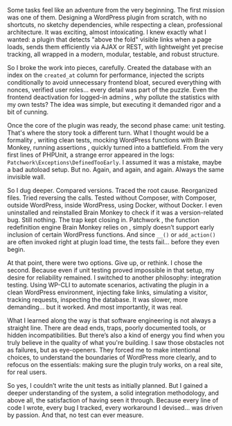 Some tasks feel like an adventure from the very beginning. The first mission was one of them. Designing a WordPress plugin from scratch, with no shortcuts, no sketchy dependencies, while respecting a clean, professional architecture. It was exciting, almost intoxicating. I knew exactly what I wanted: a plugin that detects "above the fold" visible links when a page loads, sends them efficiently via AJAX or REST, with lightweight yet precise tracking, all wrapped in a modern, modular, testable, and robust structure.

So I broke the work into pieces, carefully. Created the database with an index on the `created_at` column for performance, injected the scripts conditionally to avoid unnecessary frontend bloat, secured everything with nonces, verified user roles... every detail was part of the puzzle. Even the frontend deactivation for logged-in admins , why pollute the statistics with my own tests? The idea was simple, but executing it demanded rigor and a bit of cunning.

Once the core of the plugin was ready, the second phase came: unit testing. That's where the story took a different turn. What I thought would be a formality , writing clean tests, mocking WordPress functions with Brain Monkey, running assertions , quickly turned into a battlefield. From the very first lines of PHPUnit, a strange error appeared in the logs: `Patchwork\Exceptions\DefinedTooEarly`. I assumed it was a mistake, maybe a bad autoload setup. But no. Again, and again, and again. Always the same invisible wall.

So I dug deeper. Compared versions. Traced the root cause. Reorganized files. Tried reversing the calls. Tested without Composer, with Composer, outside WordPress, inside WordPress, using Docker, without Docker. I even uninstalled and reinstalled Brain Monkey to check if it was a version-related bug. Still nothing. The trap kept closing in. Patchwork , the function redefinition engine Brain Monkey relies on , simply doesn’t support early inclusion of certain WordPress functions. And since `__()` or `add_action()` are often invoked right at plugin load time, the tests fail... before they even begin.

At that point, there were two options. Give up, or rethink. I chose the second. Because even if unit testing proved impossible in that setup, my desire for reliability remained. I switched to another philosophy: integration testing. Using WP-CLI to automate scenarios, activating the plugin in a clean WordPress environment, injecting fake links, simulating a visitor, tracking requests, inspecting the database. It was slower, more demanding... but it worked. And most importantly, it was real.

What I learned along the way is that software engineering is not always a straight line. There are dead ends, traps, poorly documented tools, or hidden incompatibilities. But there’s also a kind of energy you find when you truly believe in the quality of what you're building. I saw those obstacles not as failures, but as eye-openers. They forced me to make intentional choices, to understand the boundaries of WordPress more clearly, and to refocus on the essentials: making sure the plugin truly works, on a real site, for real users.

So yes, I couldn’t write the unit tests as initially planned. But I gained a deeper understanding of the system, a solid integration methodology, and above all, the satisfaction of having seen it through. Because every line of code I wrote, every bug I tracked, every workaround I devised... was driven by passion. And that, no test can ever measure.

